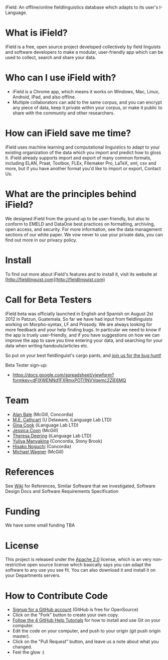 iField: An offline/online fieldlinguistics database which adapts to its user's I-Language.

# What is iField?
iField is a free, open source project developed collectively by field linguists and software developers to make a modular, user-friendly app which can be used to collect, search and share your data.

# Who can I use iField with?
* iField is a Chrome app, which means it works on Windows, Mac, Linux, Android, iPad, and also offline.
* Multiple collaborators can add to the same corpus, and you can encrypt any piece of data, keep it private within your corpus, or make it public to share with the community and other researchers.

# How can iField save me time?
iField uses machine learning and computational linguistics to adapt to your existing organization of the data which you import and predict how to gloss it. iField already supports import and export of many common formats, including ELAN, Praat, Toolbox, FLEx, Filemaker Pro, LaTeX, xml, csv and more, but if you have another format you'd like to import or export, Contact Us.

# What are the principles behind iField?
We designed iField from the ground up to be user-friendly, but also to conform to EMELD and DataOne best practices on formatting, archiving, open access, and security. For more information, see the data management sections of our white paper. We vow never to use your private data, you can find out more in our privacy policy.

# Install

To find out more about iField's features and to install it, visit its website at [http://fieldlinguist.com](http://fieldlinguist.com)

# Call for Beta Testers

iField beta was officially launched in English and Spanish on August 2st 2012 in Patzun, Guatemala. So far we have had input from fieldlinguists working on Morpho-syntax, LF and Prosody. We are always looking for more feedback and your help finding bugs. In particular we need to know if the app is truely user-friendly, and if you have suggestions on how we can improve the app to save you time entering your data, and searching for your data when writing handouts/articles etc. 

So put on your best fieldlinguist's cargo pants, and [join us for the bug hunt!](https://docs.google.com/spreadsheet/viewform?formkey=dFlXWENNd1FXRmxPOTl1NVVqemc2ZlE6MQ)

Beta Tester sign-up:
 * https://docs.google.com/spreadsheet/viewform?formkey=dFlXWENNd1FXRmxPOTl1NVVqemc2ZlE6MQ


# Team
* [Alan Bale](http://linguistics.concordia.ca/bale/) (McGill, Concordia)
* [M.E. Cathcart](http://udel.edu/~mdotedot/) (U Delaware, iLanguage Lab LTD)
* [Gina Cook](http://gina.ilanguage.ca/) (iLanguage Lab LTD)
* [Jessica Coon](http://people.linguistics.mcgill.ca/~jessica/Welcome.html) (McGill)
* [Theresa Deering](http://trisapeace.angelfire.com/) (iLanguage Lab LTD)
* [Yuliya Manyakina](http://egg.auf.net/people/manyakinayuliya/) (Concordia, Stony Brook)
* [Hisako Noguchi](http://linguistics.concordia.ca/gazette.html) (Concordia)
* [Michael Wagner](http://prosodylab.org/) (McGill)


# References 
See [Wiki](https://github.com/iLanguage/iField/wiki) for References, Similar Software that we investigated, Software Design Docs and Software Requirements Specification 

# Funding
We have some small funding TBA

# License 

This project is released under the [Apache 2.0](http://www.apache.org/licenses/LICENSE-2.0.html) license, which is an very non-restrictive open source license which basically says you can adapt the software to any use you see fit. You can also download it and install it on your Departments servers.

# How to Contribute Code

* [Signup for a GitHub account](https://github.com/signup/free) (GitHub is free for OpenSource)
* Click on the "Fork" button to create your own copy.
* [Follow the 4 GitHub Help Tutorials](http://help.github.com/) for how to install and use Git on your computer.
* Edit the code on your computer, and push to your origin (git push origin master).
* Click on the "Pull Request" button, and leave us a note about what you changed. 
* Feel the glow :)
 
